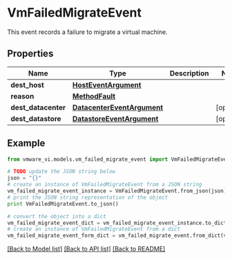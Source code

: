 # VmFailedMigrateEvent

This event records a failure to migrate a virtual machine. 

## Properties
Name | Type | Description | Notes
------------ | ------------- | ------------- | -------------
**dest_host** | [**HostEventArgument**](HostEventArgument.md) |  | 
**reason** | [**MethodFault**](MethodFault.md) |  | 
**dest_datacenter** | [**DatacenterEventArgument**](DatacenterEventArgument.md) |  | [optional] 
**dest_datastore** | [**DatastoreEventArgument**](DatastoreEventArgument.md) |  | [optional] 

## Example

```python
from vmware_vi.models.vm_failed_migrate_event import VmFailedMigrateEvent

# TODO update the JSON string below
json = "{}"
# create an instance of VmFailedMigrateEvent from a JSON string
vm_failed_migrate_event_instance = VmFailedMigrateEvent.from_json(json)
# print the JSON string representation of the object
print VmFailedMigrateEvent.to_json()

# convert the object into a dict
vm_failed_migrate_event_dict = vm_failed_migrate_event_instance.to_dict()
# create an instance of VmFailedMigrateEvent from a dict
vm_failed_migrate_event_form_dict = vm_failed_migrate_event.from_dict(vm_failed_migrate_event_dict)
```
[[Back to Model list]](../README.md#documentation-for-models) [[Back to API list]](../README.md#documentation-for-api-endpoints) [[Back to README]](../README.md)


